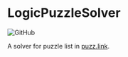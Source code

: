 # LogicPuzzleSolver
![GitHub](https://img.shields.io/github/license/o0cht0o/LogicPuzzleSolver)

A solver for puzzle list in [puzz.link](https://puzz.link/).




